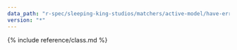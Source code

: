 ```yaml
---
data_path: "r-spec/sleeping-king-studios/matchers/active-model/have-errors/message-expectation"
version: "*"
---
```


{% include reference/class.md %}
